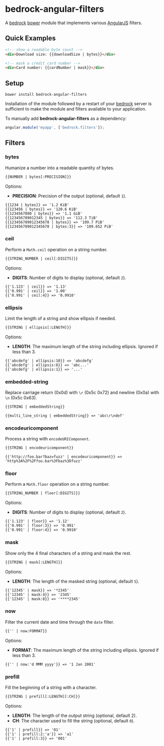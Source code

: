 # bedrock-angular-filters

A [bedrock][] [bower][] module that implements various [AngularJS][] filters.

## Quick Examples

```html
<!-- show a readable byte count -->
<div>Download size: {{downloadSize | bytes}}</div>

<!-- mask a credit card number -->
<div>Card number: {{cardNumber | mask}}</div>
```

## Setup

```
bower install bedrock-angular-filters
```

Installation of the module followed by a restart of your [bedrock][] server
is sufficient to make the module and filters available to your application.

To manually add **bedrock-angular-filters** as a dependency:

```js
angular.module('myapp', ['bedrock.filters']);
```

## Filters

### bytes

Humanize a number into a readable quantity of bytes.

```html
{{NUMBER | bytes[:PRECISION]}}
```

Options:
- **PRECISION**: Precision of the output (optional, default `1`).

```
{{1234 | bytes}} => '1.2 KiB'
{{123456 | bytes}} => '120.6 KiB'
{{1234567890 | bytes}} => '1.1 GiB'
{{123456789012345 | bytes}} => '112.3 TiB'
{{123456789012345678 | bytes}} => '109.7 PiB'
{{123456789012345678 | bytes:3}} => '109.652 PiB'
```

### ceil

Perform a `Math.ceil` operation on a string number.

```html
{{STRING_NUMBER | ceil[:DIGITS]}}
```

Options:
- **DIGITS**: Number of digits to display (optional, default `2`).

```
{{'1.123' | ceil}} => '1.13'
{{'0.991' | ceil}} => '1.00'
{{'0.991' | ceil:4}} => '0.9910'
```

### ellipsis

Limit the length of a string and show ellipsis if needed.

```html
{{STRING | ellipsis[:LENGTH]}}
```

Options:
- **LENGTH**: The maximum length of the string including ellipsis.  Ignored if
  less than 3.

```
{{'abcdefg' | ellipsis:10}} => 'abcdefg'
{{'abcdefg' | ellipsis:6}} => 'abc...'
{{'abcdefg' | ellipsis:1}} => '...'
```

### embedded-string

Replace carriage return (0x0d) with `\r` (0x5c 0x72) and newline (0x0a) with
`\n` (0x5c 0x63).

```html
{{STRING | embeddedString}}
```

```
{{multi_line_string | embeddedString}} => 'abc\r\ndef'
```

### encodeuricomponent

Process a string with `encodeURIComponent`.

```html
{{STRING | encodeuricomponent}}
```

```
{{'http://foo.bar?baz=fuzz' | encodeuricomponent}} => 'http%3A%2F%2Ffoo.bar%3Fbaz%3Dfuzz'
```

### floor

Perform a `Math.floor` operation on a string number.

```html
{{STRING_NUMBER | floor[:DIGITS]}}
```

Options:
- **DIGITS**: Number of digits to display (optional, default `2`).

```
{{'1.123' | floor}} => '1.12'
{{'0.991' | floor:3}} => '0.991'
{{'0.991' | floor:4}} => '0.9910'
```

### mask

Show only the 4 final characters of a string and mask the rest.

```html
{{STRING | mask[:LENGTH]}}
```

Options:
- **LENGTH**: The length of the masked string (optional, default `5`).

```
{{'12345' | mask}} => '*2345'
{{'12345' | mask:4}} => '2345'
{{'12345' | mask:8}} => '****2345'
```

### now

Filter the current date and time through the `date` filter.

```html
{{'' | now:FORMAT}}
```

Options:
- **FORMAT**: The maximum length of the string including ellipsis.  Ignored if
  less than 3.

```
{{'' | now:'d MMM yyyy'}} => '1 Jan 2001'
```

### prefill

Fill the beginning of a string with a character.

```html
{{STRING | prefill[:LENGTH][:CH]}}
```

Options:
- **LENGTH**: The length of the output string (optional, default 2).
- **CH**: The character used to fill the string (optional, default `0`).

```
{{'1' | prefill}} => '01'
{{'1' | prefill:2:'a'}} => 'a1'
{{'1' | prefill:3}} => '001'
```

[AngularJS]: https://angularjs.org/
[bedrock]: https://github.com/digitalbazaar/bedrock
[bower]: http://bower.io/
